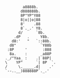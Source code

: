               a8888b.
             d888888b.
             8P"YP"Y88
             8|o||o|88
             8'    .88
             8`._.' Y8.
            d/      `8b.
          .dP   .     Y8b.
         d8:'   "   `::88b.
        d8"           `Y88b
       :8P     '       :888
        8a.    :      _a88P
      ._/"Yaa_ :    .| 88P|
      \    YP"      `| 8P  `.
      /     \._____.d|    .'
      `--..__)888888P`._.'